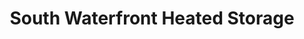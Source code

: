 ---
title: "South Waterfront Heated Storage"
url: /portland/south-waterfront-heated-storage/
shop: storage rental
---